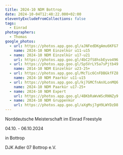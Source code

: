 ```yaml
---
title: 2024-10 NDM Bottrop
date: 2024-10-04T12:48:22.000+02:00
eleventyExcludeFromCollections: false
tags:
  - Einrad
photographers:
  - Thomas
google_photos:
  - url: https://photos.app.goo.gl/aJNFedDKgAmu6KFG7
    name: 2024-10 NDM Einzelkür u11-u15
  - name: 2024-10 NDM Einzelkür u17-u21
    url: https://photos.app.goo.gl/4bC2fS8hsbEyvo496
  - url: https://photos.app.goo.gl/SpSVrLY5a7sPjtb49
    name: 2014-10 NDM Einzelkür u23-25+
  - url: https://photos.app.goo.gl/McTic6CnFDBGkfFZ8
    name: 2024-10 NDM Paarkür u11-u15
  - url: https://photos.app.goo.gl/kj7GMCfnAnXLonMQ6
    name: 2024-10 NDM Paarkür u17-25+
  - name: 2024-10 NDM Expert
    url: https://photos.app.goo.gl/4BKbRaWvWScRNNZy9
  - name: 2024-10 NDM Gruppenkür
    url: https://photos.app.goo.gl/aXgMsj7gH9LWYDzD8
---
```

Norddeutsche Meisterschaft im Einrad Freestyle

04.10. - 06.10.2024

in Bottrop

DJK Adler 07 Bottrop e.V.





